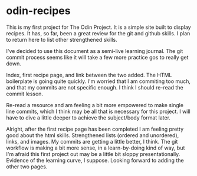 # odin-recipes
This is my first project for The Odin Project. It is a simple site built to display recipes. It has, so far, been a great review for the git and github skills. I plan to return here to list other strengthened skills.

I've decided to use this document as a semi-live learning journal. The git commit process seems like it will take a few more practice gos to really get down. 

Index, first recipe page, and link between the two added. The HTML boilerplate is going quite quickly. I'm worried that I am commiting too much, and that my commits are not specific enough. I think I should re-read the commit lesson. 

Re-read a resource and am feeling a bit more empowered to make single line commits, which I think may be all that is  necessary for this project. I will have to dive a little deeper to achieve the subject/body format later. 

Alright, after the first recipe page has been completed I am feeling pretty good about the html skills. Strengthened lists (ordered and unordered), links, and images. My commits are getting a little better, I think. The git workflow is making a bit more sense, in a learn-by-doing kind of way, but I'm afraid this first project out may be a little bit sloppy presentationally. Evidence of the learning curve, I suppose. Looking forward to adding the other two pages. 